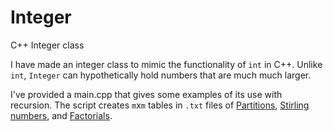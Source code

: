 # Integer
C++ Integer class

I have made an integer class to mimic the functionality of `int` in C++. Unlike `int`, `Integer` can hypothetically hold numbers that are much much larger. 

I've provided a main.cpp that gives some examples of its use with recursion. The script creates `m`x`m` tables in `.txt` files of [Partitions](https://en.wikipedia.org/wiki/Partition_(number_theory) "Partitions"), [Stirling numbers](https://en.wikipedia.org/wiki/Stirling_number "Stirling numbers"), and [Factorials](https://en.wikipedia.org/wiki/Factorial "Factorials").

